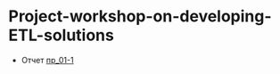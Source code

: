 # Project-workshop-on-developing-ETL-solutions
- Отчет [пр_01-1](https://github.com/SofiaNikolaeva-adey-201/Big-Data-Storage-and-Processing-Tools/blob/main/BDSAPT_pr_1_01_NikolaevaSG.pdf)
